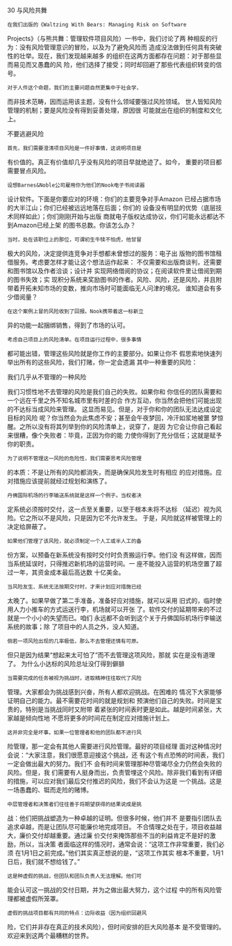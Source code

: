 30 与风险共舞

    在我们出版的《Waltzing With Bears: Managing Risk on Software
Projects》（与熊共舞：管理软件项目风险）一书中，我们讨论了两
种相反的行为：没有风险管理意识的冒险，以及为了避免风险而
造成没法做到任何具有突破性的壮举。现在，我们发现越来越多
的组织在这两方面都存在问题：对于那些显而易见而又愚蠢的风
险，他们选择了接受；同时却回避了那些代表组织转变的信号。

    对于人件这个命题，我们的主要问题自然更集中于社会学，
而非技术范畴，因而运用该主题，没有什么领域要强过风险领域。
世人皆知风险管理的机制；要是风险没有得到妥善处理，原因很
可能就出在组织的制度和文化上。

不要逃避风险

    首先，我们需要澄清项目风险是一件好事情，这说明项目是
有价值的。真正有价值却几乎没有风险的项目早就绝迹了。如今，
重要的项目都需要冒点风险。

    设想Barnes&Noble公司雇用你为他们的Nook电子书阅读器
设计软件。下面是你要应对的环境：你们的主要竞争对手Amazon
已经占据市场的大半江山；你们已经被远远地落在后面；你们的
设备没有明显的优势（底层技术同样如此）；你们刚刚开始与出版
商就电子版权达成协议，你们可能永远都达不到Amazon已经上架
的图书总数。你该怎么办？

    当时，处在该职位上的那位，可谓初生牛犊不怕虎，他甘冒
极大的风险，决定提供连竞争对手想都未曾想过的服务：电子出
版物的图书馆租借服务。考虑要怎样才能让这个想法运作起来：
不仅需要和出版商谈判，还需要和图书馆以及作者洽谈；设计并
实现网络借阅的协议；在阅读软件里让借阅到期的图书失效；实
现积分系统来奖励图书的作者。风险、风险，还是风险，并且附
带着开拓未知市场的变数，推向市场时可能面临无人问津的境况。
谁知道会有多少借阅量？

    在这个案例上冒的风险收到了回报。Nook携带着这一标新立
异的功能一起捆绑销售，得到了市场的认可。

    考虑自己项目上的风险清单。在项目运行过程中，很多事情
都可能出错，管理这些风险就是你工作的主要部分。如果让你不
假思索地快速列举出所有的这些风险，我们打赌，你一定会遗漏
其中一种重要的风险：

我们几乎从不管理的一种风险

我们习惯性地不去管理的风险是我们自己的失败。如果你和
你信任的团队需要和一个远在千里之外不知名城市里有时差的合
作方互动，你当然会把他们可能出现的不达标当成风险来管理。
这显而易见。但是，对于你和你的团队无法达成设定目标的风险
呢？你当然会为此焦虑不安；甚至会午夜梦回，冷汗如浆地被噩
梦惊醒。之所以没有将其列举到你的风险清单上，说穿了，是因
为它会让你自己看起来很糟，像个失败者：毕竟，正因为你的能
力使你得到了充分信任；这就是赋予你的职责。

    为了说明不管理这一风险的危险性，我们需要思考风险管理
的本质：不是让所有的风险都消失，而是确保风险发生时有相应
的应对措施。应对措施应该提前就经过规划和演练了。

    丹佛国际机场的行李输送系统就是这样一个例子。当权者决
定系统必须按时交付，这一点至关重要，以至于根本未将不达标
（延迟）视为风险。它之所以不是风险，只是因为它不允许发生。
于是，风险就这样被管理上的决定给屏蔽了。

    如果他们管理了该风险，就必须制定一个人工或半人工的备
份方案，以预备在新系统没有按时交付时负责搬运行李。他们没
有这样做，因而当系统延误时，只得推迟新机场的运营时间。一
座不能投入运营的机场空置了超过一年，其资金成本最后高达数
十亿美金。

    当风险友生、系统无法按期交付时，才来计划应对措施已经
太晚了。如果早做了第二手准备，准备好应对措施，就可以采用
旧式的，临时使用人力小推车的方式运送行李，机场就可以开张
了。软件交付的延期带来的不过就是一个小小的失望而已。咱们
永远都不会听到这个关于丹佛国际机场行李输送系统的故事；除
了项目中的人员之外，没人知道。

    倘若一项风险出现的几率极低，那么不去管理还情有可原。
但只是因为结果“想起来太可怕了”而不去管理这项风险，那就
实在是没有道理了。
为什么小达标的风险总址没仃得到僻腓

    当需要完成的任务被视为挑战时，进取精神往往取代了风险
管理。大家都会为挑战感到兴奋，所有人都欢迎挑战。在困难的
情况下大家能够证明自己的能力。最不需要花时间的就是规划和
预演他们自己的失败。时间是宝贵的，特别是当挑战同时又附带
着紧张的时间表时更是如此。越是时间紧张，大家越是倾向性地
不愿将更多的时间花在制定应对措施计划上。

    这并非完全是坏事。如果一位管理者和他的团队都不进行风
险管理，那一定会有其他人需要进行风险管理。最好的项目经理
面对这种情况时会说：“大家注意，我们很愿意迎接这个挑战，还
有这个有点恐怖的时间表，我们一定会做出最大的努力。我们不
会有时间来管理那种尽管竭尽全力仍然会失败的风险。但是，我
们需要有人挺身而出，负责管埋这个风险。除非我们看到有详细
的措施，可以应对我们最后交付推迟的风险，我们不会认为这是
一个挑战。这是一场愚蠢的、铤而走险的赌博。

    中层管理者和决策者们往往善于将期望获得的结果说成是挑
战：他们把挑战塑造为一种卓越的证明。但很多时候，他们并不
是要指引团队去追求卓越，而是让团队尽可能廉价地完成项目。
不合情理之处在于，项目收益越大，廉价交付却越重要。通过廉
价交付来掩饰那些不当的利益肯定不是好的激励，所以，当决策
者面临这样的情况时，通常会说：“这项工作非常重要，我们必须
在1月1日之前完成。”他们其实真正想说的是，“这项工作其实
根本不重要，1月1日后，我们就不想给钱了。”

    这是种虚假的挑战，但团队和团队负责人无法理解。他们可
能会认可这一挑战的交付日期，并为之做出最大努力，这个过程
中的所有风险管理都被虚假所笼罩。

    虚假的挑战项目都有共同的特点：边际收益（因为组织回避风
险，它们并非存在真正的技术风险），但时间安排的巨大风险基本
是不受管理的。欢迎来到这两个最糟糕的世界。